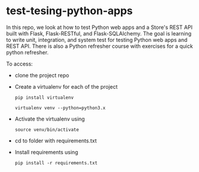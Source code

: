 # test-tesing-python-apps

In this repo, we look at how to test Python web apps and a Store's REST API built with Flask, Flask-RESTful, and Flask-SQLAlchemy.
The goal is learning to write unit, integration, and system test for testing Python web apps and REST API. There is also a Python refresher course with exercises for a quick python refresher. 

To access:

- clone the project repo
- Create a virtualenv for each of the project

    `pip install virtualenv`
    
    `virtualenv venv --python=python3.x`
- Activate the virtualenv using
 
    `source venv/bin/activate`

- cd to folder with requirements.txt   
- Install requirements using 

    `pip install -r requirements.txt`

